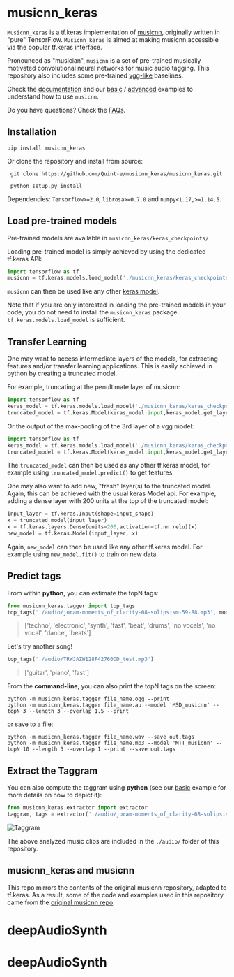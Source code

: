 # musicnn_keras
`Musicnn_keras` is a tf.keras implementation of [musicnn](https://github.com/jordipons/musicnn), originally written in "pure" TensorFlow. 
`Musicnn_keras` is aimed at making musicnn accessible via the popular tf.keras interface. 


Pronounced as "musician", `musicnn` is a set of pre-trained musically motivated convolutional neural networks for music audio tagging. This repository also includes some pre-trained [vgg-like](https://github.com/Quint-e/musicnn_keras/blob/master/vgg_example.ipynb) baselines.

Check the [documentation](https://github.com/Quint-e/musicnn_keras/blob/master/DOCUMENTATION.md) and our [basic](https://github.com/Quint-e/musicnn_keras/blob/master/tagging_example.ipynb) / [advanced](https://github.com/Quint-e/musicnn_keras/blob/master/musicnn_example.ipynb) examples to understand how to use `musicnn`.

Do you have questions? Check the [FAQs](https://github.com/Quint-e/musicnn_keras/blob/master/FAQs.md).


## Installation

`pip install musicnn_keras`


Or clone the repository and install from source: 

``` git clone https://github.com/Quint-e/musicnn_keras/musicnn_keras.git```

``` python setup.py install```

Dependencies:  `Tensorflow>=2.0`, `librosa>=0.7.0` and `numpy<1.17,>=1.14.5`. 

## Load pre-trained models
Pre-trained models are available in `musicnn_keras/keras_checkpoints/`

Loading pre-trained model is simply achieved by using the dedicated tf.keras API: 

~~~~python
import tensorflow as tf
musicnn = tf.keras.models.load_model('./musicnn_keras/keras_checkpoints/MSD_musicnn.h5')
~~~~

`musicnn` can then be used like any other [keras model](https://www.tensorflow.org/api_docs/python/tf/keras/Model). 

Note that if you are only interested in loading the pre-trained models in your code, you do not need to install the `musicnn_keras` package. `tf.keras.models.load_model` is sufficient. 

## Transfer Learning
One may want to access intermediate layers of the models, for extracting features and/or transfer learning applications. 
This is easily achieved in python by creating a truncated model.

For example, truncating at the penultimate layer of musicnn:
~~~~python
import tensorflow as tf
keras_model = tf.keras.models.load_model('./musicnn_keras/keras_checkpoints/MSD_musicnn.h5')
truncated_model = tf.keras.Model(keras_model.input,keras_model.get_layer('bn_dense').output)
~~~~

Or the output of the max-pooling of the 3rd layer of a vgg model:
~~~~python
import tensorflow as tf
keras_model = tf.keras.models.load_model('./musicnn_keras/keras_checkpoints/MSD_vgg.h5')
truncated_model = tf.keras.Model(keras_model.input,keras_model.get_layer('pool3').output)
~~~~

The `truncated_model` can then be used as any other tf.keras model, for example using `truncated_model.predict()` to get features.

One may also want to add new, "fresh" layer(s) to the truncated model. Again, this can be achieved with the usual keras Model api. 
For example, adding a dense layer with 200 units at the top of the truncated model:
~~~~python
input_layer = tf.keras.Input(shape=input_shape)
x = truncated_model(input_layer)
x = tf.keras.layers.Dense(units=200,activation=tf.nn.relu)(x)
new_model = tf.keras.Model(input_layer, x)
~~~~

Again, `new_model` can then be used like any other tf.keras model. For example using `new_model.fit()` to train on new data. 


## Predict tags

From within **python**, you can estimate the topN tags:
~~~~python
from musicnn_keras.tagger import top_tags
top_tags('./audio/joram-moments_of_clarity-08-solipsism-59-88.mp3', model='MTT_musicnn', topN=10)
~~~~
>['techno', 'electronic', 'synth', 'fast', 'beat', 'drums', 'no vocals', 'no vocal', 'dance', 'beats']

Let's try another song!

~~~~python
top_tags('./audio/TRWJAZW128F42760DD_test.mp3')
~~~~
>['guitar', 'piano', 'fast']

From the **command-line**, you can also print the topN tags on the screen:

~~~~
python -m musicnn_keras.tagger file_name.ogg --print
python -m musicnn_keras.tagger file_name.au --model 'MSD_musicnn' --topN 3 --length 3 --overlap 1.5 --print
~~~~~

or save to a file:

~~~~
python -m musicnn_keras.tagger file_name.wav --save out.tags
python -m musicnn_keras.tagger file_name.mp3 --model 'MTT_musicnn' --topN 10 --length 3 --overlap 1 --print --save out.tags
~~~~

## Extract the Taggram

You can also compute the taggram using **python** (see our [basic](https://github.com/Quint-e/musicnn_keras/blob/master/tagging_example.ipynb) example for more details on how to depict it):

~~~~python
from musicnn_keras.extractor import extractor
taggram, tags = extractor('./audio/joram-moments_of_clarity-08-solipsism-59-88.mp3', model='MTT_musicnn')
~~~~
![Taggram](./images/taggram.png "Taggram")

The above analyzed music clips are included in the `./audio/` folder of this repository. 



## musicnn_keras and musicnn
This repo mirrors the contents of the original musicnn repository, adapted to tf.keras. As a result, some of the code and examples used in this repository came from the [original musicnn repo](https://github.com/jordipons/musicnn). 
# deepAudioSynth
# deepAudioSynth
